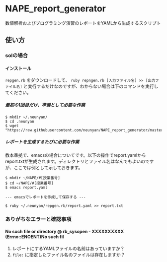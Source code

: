 # NAPE_report_generator

数値解析およびプログラミング演習のレポートをYAMLから生成するスクリプト

## 使い方

### solの場合

#### インストール

`repgen.rb` をダウンロードして、 `ruby repngen.rb [入力ファイル名] >> [出力ファイル名]` と実行するだけなのですが、わからない場合は下のコマンドを実行してください。

##### 最初の1回目だけ、準備として必要な作業

```
$ mkdir ~/.neunyan/
$ cd .neunyan
$ wget "https://raw.githubusercontent.com/neunyan/NAPE_report_generator/master/repgen.rb"
```

##### レポートを生成するたびに必要な作業

教本準拠で、emacsの場合についてです。以下の操作でreport.yamlからreport.txtが生成されます。ディレクトリとファイル名はなんでもよいのですが、ここでは例として示しておきます。

```
$ mkdir ~/NAPE/#[授業番号]
$ cd ~/NAPE/#[授業番号]
$ emacs report.yaml

--- emacsでレポートを作成して保存する ---

$ ruby ~/.neunyan/repgen.rb/report.yaml >> report.txt
```
### ありがちなエラーと確認事項

#### No such file or directory @ rb_sysopen - XXXXXXXXXX (Errno::ENOENT)No such fil

1. レポートにするYAMLファイルの名前はあっていますか？
1. `file:` に指定したファイル名のファイルは存在しますか？

